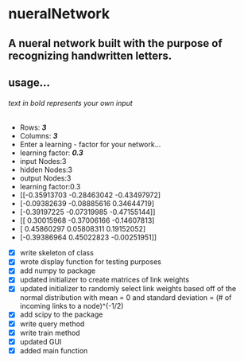 # nueralNetwork
## A nueral network built with the purpose of recognizing handwritten letters.
## usage...
###### text in bold represents your own input
- Rows: ***3***
- Columns: ***3***
- Enter a learning - factor for your network...
- learning factor: ***0.3***
- input Nodes:3
- hidden Nodes:3
- output Nodes:3
- learning factor:0.3
- [[-0.35913703 -0.28463042 -0.43497972]
- [-0.09382639 -0.08885616  0.34644719]
- [-0.39197225 -0.07319985 -0.47155144]]
- [[ 0.30015968 -0.37006166 -0.14607813]
- [ 0.45860297  0.05808311  0.19152052]
- [-0.39386964  0.45022823 -0.00251951]]


- [x] write skeleton of class
- [x] wrote display function for testing purposes
- [x] add numpy to package
- [x] updated initializer to create matrices of link weights
- [x] updated initializer to randomly select link weights based off of the normal distribution with mean = 0 and standard deviation = (# of incoming links to a node)^(-1/2)
- [x] add scipy to the package
- [x] write query method
- [x] write train method
- [x] updated GUI
- [x] added main function
